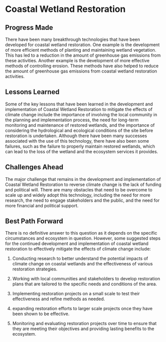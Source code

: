 # Coastal Wetland Restoration

## Progress Made

There have been many breakthrough technologies that have been developed for coastal wetland restoration. One example is the development of more efficient methods of planting and maintaining wetland vegetation. This has led to a reduction in the amount of greenhouse gas emissions from these activities. Another example is the development of more effective methods of controlling erosion. These methods have also helped to reduce the amount of greenhouse gas emissions from coastal wetland restoration activities.

## Lessons Learned

Some of the key lessons that have been learned in the development and implementation of Coastal Wetland Restoration to mitigate the effects of climate change include the importance of involving the local community in the planning and implementation process, the need for long-term monitoring and maintenance of restored wetlands, and the importance of considering the hydrological and ecological conditions of the site before restoration is undertaken. Although there have been many successes associated with the use of this technology, there have also been some failures, such as the failure to properly maintain restored wetlands, which can lead to the loss of the wetland and the ecosystem services it provides.

## Challenges Ahead

The major challenge that remains in the development and implementation of Coastal Wetland Restoration to reverse climate change is the lack of funding and political will. There are many obstacles that need to be overcome to scale up and widely adopt this technology, including the need for more research, the need to engage stakeholders and the public, and the need for more financial and political support.

## Best Path Forward

There is no definitive answer to this question as it depends on the specific circumstances and ecosystem in question. However, some suggested steps for the continued development and implementation of coastal wetland restoration to effectively mitigate the effects of climate change include:

1. Conducting research to better understand the potential impacts of climate change on coastal wetlands and the effectiveness of various restoration strategies.

2. Working with local communities and stakeholders to develop restoration plans that are tailored to the specific needs and conditions of the area.

3. Implementing restoration projects on a small scale to test their effectiveness and refine methods as needed.

4. expanding restoration efforts to larger scale projects once they have been shown to be effective.

5. Monitoring and evaluating restoration projects over time to ensure that they are meeting their objectives and providing lasting benefits to the ecosystem.
